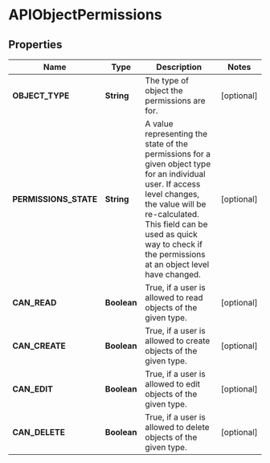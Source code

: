 
# APIObjectPermissions

## Properties
Name | Type | Description | Notes
------------ | ------------- | ------------- | -------------
**OBJECT_TYPE** | **String** | The type of object the permissions are for. |  [optional]
**PERMISSIONS_STATE** | **String** | A value representing the state of the permissions for a given object type for an individual user.              If access level changes, the value will be re-calculated. This field can be used as quick way to check if               the permissions at an object level have changed. |  [optional]
**CAN_READ** | **Boolean** | True, if a user is allowed to read objects of the given type. |  [optional]
**CAN_CREATE** | **Boolean** | True, if a user is allowed to create objects of the given type. |  [optional]
**CAN_EDIT** | **Boolean** | True, if a user is allowed to edit objects of the given type. |  [optional]
**CAN_DELETE** | **Boolean** | True, if a user is allowed to delete objects of the given type. |  [optional]



